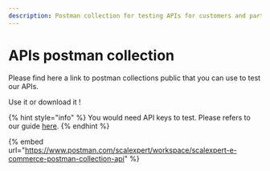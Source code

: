 ```yaml
---
description: Postman collection for testing APIs for customers and partners
---
```


# APIs postman collection

Please find here a link to postman collections public that you can use to test our APIs.

Use it or download it !

{% hint style="info" %}
You would need API keys to test.  Please refers to our guide [here](../../../ready-to-start/before-you-start/api-key.md).
{% endhint %}

{% embed url="https://www.postman.com/scalexpert/workspace/scalexpert-e-commerce-postman-collection-api" %}
